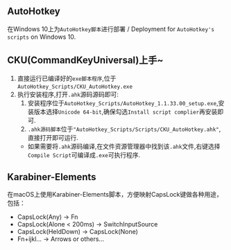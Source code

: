 ## AutoHotkey
在Windows 10上为`AutoHotkey脚本`进行部署 / Deployment for `AutoHotkey's scripts` on Windows 10.

## CKU(CommandKeyUniversal)上手~
1. 直接运行已编译好的`exe脚本程序`,位于`AutoHotkey_Scripts/CKU_AutoHotkey.exe`
2. 执行安装程序,打开`.ahk`源码源码即可:
    1. 安装程序位于`AutoHotkey_Scripts/AutoHotkey_1.1.33.00_setup.exe`,安装版本选择`Unicode 64-bit`,确保勾选`Install script complier`再安装即可.
    2. `.ahk源码脚本`位于`"AutoHotkey_Scripts/Scripts/CKU_AutoHotkey.ahk"`,直接打开即可运行.
    * 如果需要将`.ahk`源码编译,在文件资源管理器中找到该`.ahk`文件,右键选择`Compile Script`可编译成`.exe`可执行程序.
## Karabiner-Elements
在macOS上使用Karabiner-Elements脚本，方便映射CapsLock键做各种用途，包括：
* CapsLock(Any) -> Fn
* CapsLock(Alone < 200ms) -> SwitchInputSource
* CapsLock(HeldDown) -> CapsLock(None)
* Fn+ijkl... -> Arrows or others...
